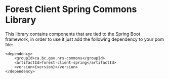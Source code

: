 # Forest Client Spring Commons Library

This library contains components that are tied to the Spring Boot framework, 
in order to use it just add the following dependency to your pom file:

```
<dependency>
    <groupId>ca.bc.gov.nrs-commons</groupId>
    <artifactId>forest-client-spring</artifactId>
    <version>{version}</version>
</dependency>
```
